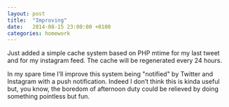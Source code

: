 ```yaml
---
layout: post
title:  "Improving"
date:   2014-08-15 23:00:00 +0100
categories: homework
---
```


Just added a simple cache system based on PHP mtime for my last tweet and for my instagram feed. The cache will be regenerated every 24 hours.

In my spare time I’ll improve this system being "notified" by Twitter and Instagram with a push notification. Indeed I don’t think this is kinda useful but, you know, the boredom of afternoon duty could be relieved by doing something pointless but fun.